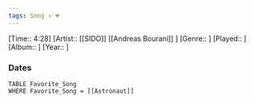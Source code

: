 ```yaml
---
tags: Song ⭐ 💔
---
```

[Time:: 4:28]
[Artist:: [[SIDO]] [[Andreas Bourani]] ]
[Genre:: ]
[Played:: ]
[Album:: ]
[Year:: ]
### Dates
````dataview
TABLE Favorite_Song
WHERE Favorite_Song = [[Astronaut]]
````